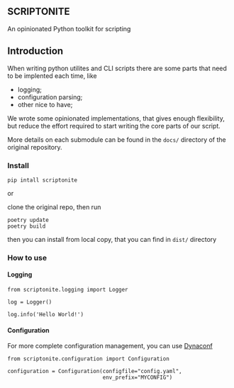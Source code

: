 ## SCRIPTONITE

An opinionated Python toolkit for scripting

## Introduction

When writing python utilites and CLI scripts there are some parts that need to be implented each time, like

- logging;
- configuration parsing;
- other nice to have;

We wrote some opinionated implementations, that gives enough flexibility, but reduce the effort required to start writing the core parts of our script.

More details on each submodule can be found in the `docs/` directory of the original repository.

### Install

```
pip intall scriptonite
```

or

clone the original repo, then run

```
poetry update
poetry build
```

then you can install from local copy, that you can find in `dist/` directory

### How to use

#### Logging

```
from scriptonite.logging import Logger

log = Logger()

log.info('Hello World!')
```

#### Configuration

For more complete configuration management, you can use [Dynaconf](https://www.dynaconf.com/)

```
from scriptonite.configuration import Configuration

configuration = Configuration(configfile="config.yaml",
                              env_prefix="MYCONFIG")

```
